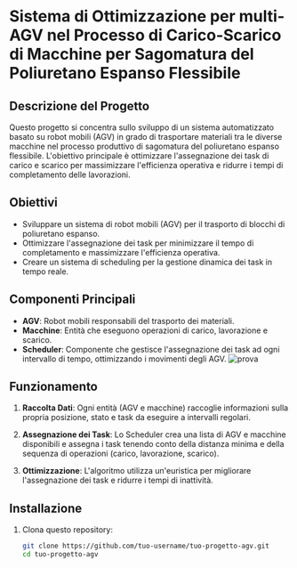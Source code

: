 # Sistema di Ottimizzazione per multi-AGV nel Processo di Carico-Scarico di Macchine per Sagomatura del Poliuretano Espanso Flessibile

## Descrizione del Progetto

Questo progetto si concentra sullo sviluppo di un sistema automatizzato basato su robot mobili (AGV) in grado di trasportare materiali tra le diverse macchine nel processo produttivo di sagomatura del poliuretano espanso flessibile. L'obiettivo principale è ottimizzare l'assegnazione dei task di carico e scarico per massimizzare l'efficienza operativa e ridurre i tempi di completamento delle lavorazioni.

## Obiettivi

- Sviluppare un sistema di robot mobili (AGV) per il trasporto di blocchi di poliuretano espanso.
- Ottimizzare l'assegnazione dei task per minimizzare il tempo di completamento e massimizzare l'efficienza operativa.
- Creare un sistema di scheduling per la gestione dinamica dei task in tempo reale.

## Componenti Principali

- **AGV**: Robot mobili responsabili del trasporto dei materiali.
- **Macchine**: Entità che eseguono operazioni di carico, lavorazione e scarico.
- **Scheduler**: Componente che gestisce l'assegnazione dei task ad ogni intervallo di tempo, ottimizzando i movimenti degli AGV.
![prova](https://github.com/user-attachments/assets/94871122-40d2-48f2-bcd8-c7069fc7a503)

## Funzionamento

1. **Raccolta Dati**: Ogni entità (AGV e macchine) raccoglie informazioni sulla propria posizione, stato e task da eseguire a intervalli regolari.
   
2. **Assegnazione dei Task**: Lo Scheduler crea una lista di AGV e macchine disponibili e assegna i task tenendo conto della distanza minima e della sequenza di operazioni (carico, lavorazione, scarico).

3. **Ottimizzazione**: L'algoritmo utilizza un'euristica per migliorare l'assegnazione dei task e ridurre i tempi di inattività.

## Installazione

1. Clona questo repository:
   ```bash
   git clone https://github.com/tuo-username/tuo-progetto-agv.git
   cd tuo-progetto-agv
